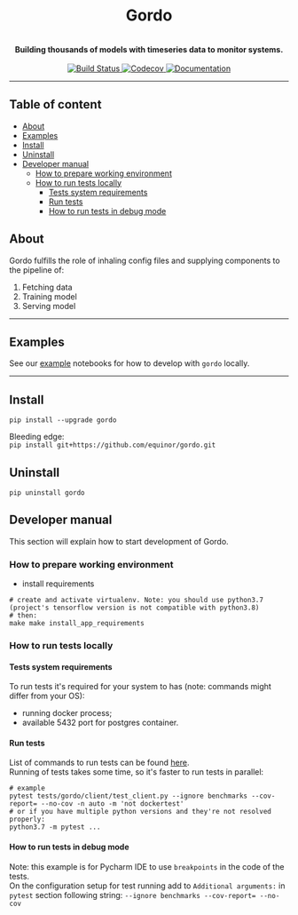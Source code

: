 

<h1 align="center">Gordo</h1>
<div align="center">
 <!-- Uncomment line below once we decided on 'logo.png' -->
 <!--<img align="center" src="logo.png" width="250" height="250">-->
 <br />
 <strong>
   Building thousands of models with timeseries data to monitor systems.
 </strong>
</div>

<br />

<div align="center">
  <a href="https://github.com/equinor/gordo/actions?query=branch=master">
    <img src="https://github.com/equinor/gordo/workflows/CI/badge.svg?branch=master" alt="Build Status"/>
  </a>
  <a href="https://codecov.io/gh/equinor/gordo">
    <img src="https://codecov.io/gh/equinor/gordo/branch/master/graph/badge.svg" alt="Codecov"/>
  </a>
  <a href="https://gordo.readthedocs.io/en/latest/?badge=latest">
    <img src="https://readthedocs.org/projects/gordo/badge/?version=latest" alt="Documentation"/>
  </a> 
</div>

---

## Table of content
* [About](#About)
* [Examples](#Examples)
* [Install](#Install)
* [Uninstall](#Uninstall)
* [Developer manual](#Developer-manual)
    * [How to prepare working environment](#How-to-prepare-working-environment)
    * [How to run tests locally](#How-to-run-tests-locally)
        * [Tests system requirements](#Tests-system-requirements)
        * [Run tests](#Run-tests)
        * [How to run tests in debug mode](#How-to-run-tests-in-debug-mode)

## About

Gordo fulfills the role of inhaling config files and supplying components to the pipeline of:

1. Fetching data
2. Training model
3. Serving model

---

## Examples

See our [example](./examples) notebooks for how to develop with `gordo` locally.

---

## Install 
`pip install --upgrade gordo`  

Bleeding edge:  
`pip install git+https://github.com/equinor/gordo.git`

## Uninstall
`pip uninstall gordo`

## Developer manual
This section will explain how to start development of Gordo.

### How to prepare working environment
- install requirements
```shell script
# create and activate virtualenv. Note: you should use python3.7 (project's tensorflow version is not compatible with python3.8)
# then:
make make install_app_requirements
```

### How to run tests locally

#### Tests system requirements
To run tests it's required for your system to has (note: commands might differ from your OS):
- running docker process;
- available 5432 port for postgres container.

#### Run tests
List of commands to run tests can be found [here](/setup.cfg).  
Running of tests takes some time, so it's faster to run tests in parallel:
```shell script
# example
pytest tests/gordo/client/test_client.py --ignore benchmarks --cov-report= --no-cov -n auto -m 'not dockertest' 
# or if you have multiple python versions and they're not resolved properly:
python3.7 -m pytest ... 
```

#### How to run tests in debug mode
Note: this example is for Pycharm IDE to use `breakpoints` in the code of the tests.  
On the configuration setup for test running add to `Additional arguments:` in `pytest` section following string: `--ignore benchmarks --cov-report= --no-cov `
